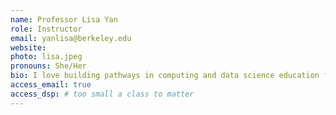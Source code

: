 ```yaml
---
name: Professor Lisa Yan
role: Instructor
email: yanlisa@berkeley.edu
website:
photo: lisa.jpeg
pronouns: She/Her
bio: I love building pathways in computing and data science education for all undergraduates. Hobbies include hiking, playing tennis/golf, cooking multi-course meals, learning languages, and reading nonfiction. If you’re interested in a career teaching CS/Data...let’s talk!
access_email: true
access_dsp: # too small a class to matter
---
```


<!--[Schedule an appointment](#){: .btn .btn-outline }-->
